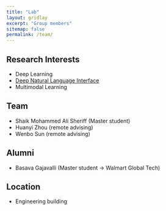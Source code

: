 ```yaml
---
title: "Lab"
layout: gridlay
excerpt: "Group members"
sitemap: false
permalink: /team/
---
```



## Research Interests

- Deep Learning
- [Deep Natural Language Interface](https://wenlu-w.github.io/project/2021/01/01/NLIDB.html)
- Multimodal Learning


## Team

- Shaik Mohammed Ali Sheriff (Master student)
- Huanyi Zhou (remote advising) 
- Wenbo Sun (remote advising)


## Alumni

- Basava Gajavalli (Master student -> Walmart Global Tech)


## Location

- Engineering building

